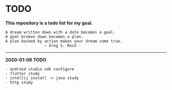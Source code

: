 # TODO
**This repository is a todo list for my goal.**

    A dream written down with a date becomes a goal.
    A goal broken down becomes a plan.
    A plan backed by action makes your dream come true.
                     – Greg S. Reid -

<hr>

**2020-01-06 TODO**

    - android studio sdk configure
    - flutter study
    - intellij install -> java study
    - http study
